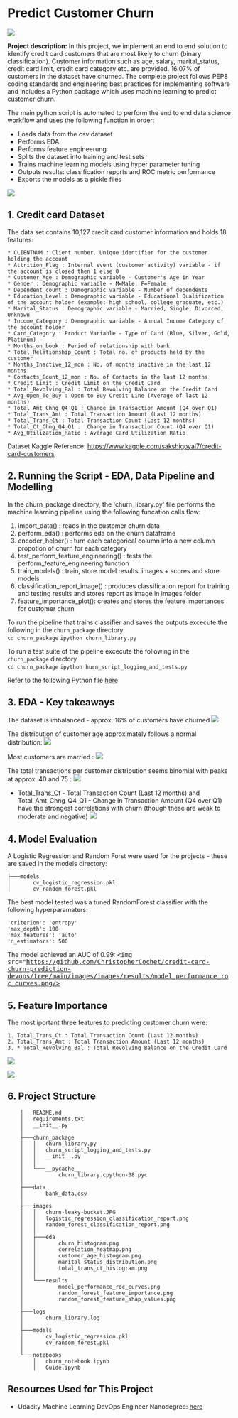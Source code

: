 # Predict Customer Churn


<kbd> <img src="https://github.com/ChristopherCochet/credit-card-churn-prediction-devops/tree/main/images/images/project-overview.PNG"/> </kbd>


**Project description:** In this project, we implement an end to end solution to identify credit card customers that are most likely to churn (binary classification). Customer information such  as age, salary, marital_status, credit card limit, credit card category etc. are provided. 16.07% of customers in the dataset have churned. The complete project follows PEP8 coding standards and engineering best practices for implementing software and includes a Python package which uses machine learning to predict customer churn. <br>

The main python script is automated to perform the end to end data science workflow and uses the following function in order: 

* Loads data from the csv dataset
* Performs EDA
* Performs feature engineerung
* Splits the dataset into training and test sets
* Trains machine learning models using hyper parameter tuning
* Outputs results: classification reports and ROC metric performance
* Exports the models as a pickle files

<kbd> <img src="https://github.com/ChristopherCochet/credit-card-churn-prediction-devops/tree/main/images/images/churn-leaky-bucket.JPG"/> </kbd>

## 1. Credit card Dataset

The data set contains 10,127 credit card customer information and holds 18 features:

```
* CLIENTNUM : Client number. Unique identifier for the customer holding the account
* Attrition_Flag : Internal event (customer activity) variable - if the account is closed then 1 else 0
* Customer_Age : Demographic variable - Customer's Age in Year
* Gender : Demographic variable - M=Male, F=Female
* Dependent_count : Demographic variable - Number of dependents
* Education_Level : Demographic variable - Educational Qualification of the account holder (example: high school, college graduate, etc.)
* Marital_Status : Demographic variable - Married, Single, Divorced, Unknown
* Income_Category : Demographic variable - Annual Income Category of the account holder
* Card_Category : Product Variable - Type of Card (Blue, Silver, Gold, Platinum)
* Months_on_book : Period of relationship with bank
* Total_Relationship_Count : Total no. of products held by the customer
* Months_Inactive_12_mon : No. of months inactive in the last 12 months
* Contacts_Count_12_mon : No. of Contacts in the last 12 months
* Credit_Limit : Credit Limit on the Credit Card
* Total_Revolving_Bal : Total Revolving Balance on the Credit Card
* Avg_Open_To_Buy : Open to Buy Credit Line (Average of last 12 months)
* Total_Amt_Chng_Q4_Q1 : Change in Transaction Amount (Q4 over Q1)
* Total_Trans_Amt : Total Transaction Amount (Last 12 months)
* Total_Trans_Ct : Total Transaction Count (Last 12 months)
* Total_Ct_Chng_Q4_Q1 :  Change in Transaction Count (Q4 over Q1)
* Avg_Utilization_Ratio : Average Card Utilization Ratio
```

Dataset Kaggle Reference: https://www.kaggle.com/sakshigoyal7/credit-card-customers

## 2. Running the Script - EDA, Data Pipeline and Modelling 

In the churn_package directory, the 'churn_library.py' file performs the machine learning pipeline using the following funcation calls flow:

1. import_data() : reads in the customer churn data
2. perform_eda() : performs eda on the churn dataframe
3. encoder_helper() : turn each categorical column into a new column propotion of churn for each category
4. test_perform_feature_engineering() : tests the perform_feature_engineering function
5. train_models() : train, store model results: images + scores and store models
6. classification_report_image() : produces classification report for training and testing results and stores report as image in images folder
7. feature_importance_plot(): creates and stores the feature importances for customer churn

To run the pipeline that trains classifier and saves the outputs excecute the following in the `churn_package` directory <br>
    ```cd churn_package```
    ```ipython churn_library.py```  

To run a test suite of the pipeline excecute the following in the `churn_package` directory <br>
    ```cd churn_package```
    ```ipython hurn_script_logging_and_tests.py```


Refer to the following Python file [here](https://github.com/ChristopherCochet/credit-card-churn-prediction-devops/tree/main/images/churn_package\churn_library.py)

## 3. EDA - Key takeaways

The dataset is imbalanced - approx. 16% of customers have churned
<kbd> <img src="https://christophercochet.github.io/Market-Basket-Analysis/images/eda/churn_histogram.png"/> </kbd> 

The distribution of customer age approximately follows a normal distribution:
<kbd> <img src="https://github.com/ChristopherCochet/credit-card-churn-prediction-devops/tree/main/images/images/eda/customer_age_histogram.png"/> </kbd> 

Most customers are married : 
<kbd> <img src="https://github.com/ChristopherCochet/credit-card-churn-prediction-devops/tree/main/images/images/eda/marital_status_distribution.png"/> </kbd> 

The total transactions per customer distribution seems binomial with peaks at approx. 40 and 75 : 
<kbd> <img src="https://github.com/ChristopherCochet/credit-card-churn-prediction-devops/tree/main/images/images/eda/total_trans_ct_histogram.png"/> </kbd>  

* Total_Trans_Ct - Total Transaction Count (Last 12 months) and Total_Amt_Chng_Q4_Q1 - Change in Transaction Amount (Q4 over Q1) have the strongest correlations with churn (though these are weak to moderate and negative)
<kbd> <img src="https://github.com/ChristopherCochet/credit-card-churn-prediction-devops/tree/main/images/images/eda/correlation_heatmap.png "/> </kbd> 

## 4. Model Evaluation

A Logistic Regression and Random Forst were used for the projects - these are saved in the models directory: 
```
├───models
│       cv_logistic_regression.pkl
│       cv_random_forest.pkl
```

The best model tested was a tuned RandomForest classifier with the following hyperparamaters:
```
'criterion': 'entropy'
'max_depth': 100
'max_features': 'auto'
'n_estimators': 500
```

The model achieved an AUC of 0.99:
<kbd> <img src="https://github.com/ChristopherCochet/credit-card-churn-prediction-devops/tree/main/images/images/results/model_performance_roc_curves.png/> </kbd> 

## 5. Feature Importance
The most iportant three features to predicting customer churn were:
```
1. Total_Trans_Ct : Total Transaction Count (Last 12 months) 
2. Total_Trans_Amt : Total Transaction Amount (Last 12 months)
3. * Total_Revolving_Bal : Total Revolving Balance on the Credit Card
```
<kbd> <img src="https://github.com/ChristopherCochet/credit-card-churn-prediction-devops/tree/main/images/images/results/random_forest_feature_importance.png"/> </kbd>

<kbd> <img src="https://github.com/ChristopherCochet/credit-card-churn-prediction-devops/tree/main/images/images/results/random_forest_feature_shap_values.png"/> </kbd>

## 6. Project Structure

```
    │   README.md
    │   requirements.txt
    │   __init__.py
    │
    ├───churn_package
    │   │   churn_library.py
    │   │   churn_script_logging_and_tests.py
    │   │   __init__.py
    │   │
    │   └───__pycache__
    │           churn_library.cpython-38.pyc
    │
    ├───data
    │       bank_data.csv
    │
    ├───images
    │   │   churn-leaky-bucket.JPG
    │   │   logistic_regression_classification_report.png
    │   │   random_forest_classification_report.png
    │   │
    │   ├───eda
    │   │       churn_histogram.png
    │   │       correlation_heatmap.png
    │   │       customer_age_histogram.png
    │   │       marital_status_distribution.png
    │   │       total_trans_ct_histogram.png
    │   │
    │   └───results
    │           model_performance_roc_curves.png
    │           random_forest_feature_importance.png
    │           random_forest_feature_shap_values.png
    │
    ├───logs
    │       churn_library.log
    │
    ├───models
    │       cv_logistic_regression.pkl
    │       cv_random_forest.pkl
    │
    └───notebooks
        │   churn_notebook.ipynb
        │   Guide.ipynb
```

## Resources Used for This Project

* Udacity Machine Learning DevOps Engineer Nanodegree: [here](https://www.udacity.com/course/machine-learning-dev-ops-engineer-nanodegree--nd0821) <br>
